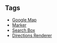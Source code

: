 ## Tags

* [Google Map](GoogleMap.md)
* [Marker](Marker.md)
* [Search Box](SearchBox.md)
* [Directions Renderer](DirectionsRenderer.md)